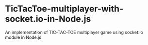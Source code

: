 # TicTacToe-multiplayer-with-socket.io-in-Node.js
An implementation of TIC-TAC-TOE multiplayer game using socket.io module in Node.js
